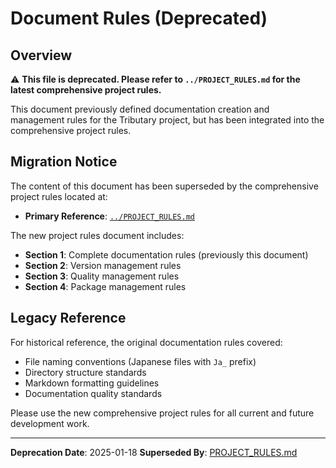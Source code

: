# Document Rules (Deprecated)

## Overview
⚠️ **This file is deprecated. Please refer to `../PROJECT_RULES.md` for the latest comprehensive project rules.**

This document previously defined documentation creation and management rules for the Tributary project, but has been integrated into the comprehensive project rules.

## Migration Notice

The content of this document has been superseded by the comprehensive project rules located at:
- **Primary Reference**: [`../PROJECT_RULES.md`](../PROJECT_RULES.md)

The new project rules document includes:
- **Section 1**: Complete documentation rules (previously this document)
- **Section 2**: Version management rules
- **Section 3**: Quality management rules
- **Section 4**: Package management rules

## Legacy Reference

For historical reference, the original documentation rules covered:
- File naming conventions (Japanese files with `Ja_` prefix)
- Directory structure standards
- Markdown formatting guidelines
- Documentation quality standards

Please use the new comprehensive project rules for all current and future development work.

---

**Deprecation Date**: 2025-01-18
**Superseded By**: [PROJECT_RULES.md](../PROJECT_RULES.md)